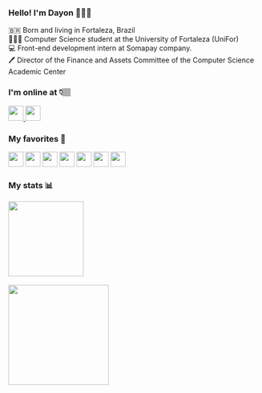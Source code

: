 ### Hello! I'm Dayon 🖖🏼😎

🇧🇷 Born and living in Fortaleza, Brazil <br>
👨🏻‍💻 Computer Science student at the University of Fortaleza (UniFor) <br>
💻 Front-end development intern at Somapay company. <br>
🖊️ Director of the Finance and Assets Committee of the Computer Science Academic Center <br>

### I'm online at 👇🏼

<a href="https://www.linkedin.com/in/dayon-oliveira/">
  <img height="30px" src="https://img.shields.io/badge/LinkedIn-0077B5?style=flat&logo=linkedin&logoColor=white"/>
</a>

<a href="https://www.instagram.com/dayon_wow/">
  <img height="30px" src="https://img.shields.io/badge/Instagram-E4405F?style=flat&logo=instagram&logoColor=white"/>
</a>

### My favorites 💛

<div align="start">
  <img height="30px" src="https://img.shields.io/badge/React-20232A?style=flat&logo=react&logoColor=61DAFB">
  <img height="30px" src="https://img.shields.io/badge/JavaScript-323330?style=flat&logo=javascript&logoColor=F7DF1E" >
  <img height="30px" src="https://img.shields.io/badge/HTML5-E34F26?style=flat&logo=html5&logoColor=white">
  <img height="30px" src="https://img.shields.io/badge/CSS3-1572B6?style=flat&logo=css3&logoColor=white">
  <img height="30px" src="https://img.shields.io/badge/Python-14354C?style=flat&logo=python&logoColor=white">
  <img height="30px" src="https://img.shields.io/badge/Ubuntu-E95420?style=flat&logo=ubuntu&logoColor=white">
  <img height="30px" src="https://img.shields.io/badge/Android-3DDC84?style=flat&logo=android&logoColor=white">
</div>

### My stats 📊

<div align="start">
  <img height="150px" src="https://github-readme-stats.vercel.app/api?username=dayonoliveira&theme=tokyonight&show_icons=true"> <br> <br>
  <img height="200px" src="https://github-readme-stats.vercel.app/api/top-langs/?username=dayonoliveira&theme=tokyonight&layout=compact">
</div>
